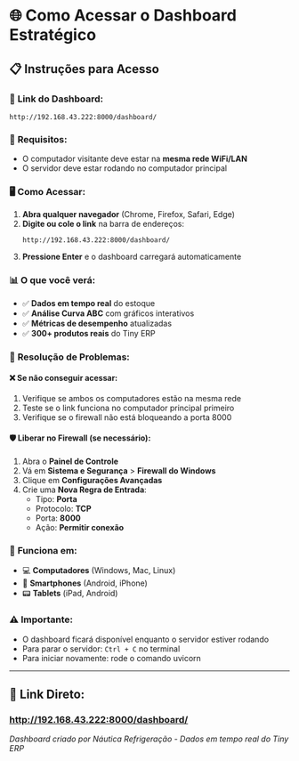 # 🌐 Como Acessar o Dashboard Estratégico

## 📋 Instruções para Acesso

### 🔗 **Link do Dashboard:**
```
http://192.168.43.222:8000/dashboard/
```

### 📍 **Requisitos:**
- O computador visitante deve estar na **mesma rede WiFi/LAN**
- O servidor deve estar rodando no computador principal

### 🖥️ **Como Acessar:**

1. **Abra qualquer navegador** (Chrome, Firefox, Safari, Edge)
2. **Digite ou cole o link** na barra de endereços:
   ```
   http://192.168.43.222:8000/dashboard/
   ```
3. **Pressione Enter** e o dashboard carregará automaticamente

### 📊 **O que você verá:**
- ✅ **Dados em tempo real** do estoque
- ✅ **Análise Curva ABC** com gráficos interativos
- ✅ **Métricas de desempenho** atualizadas
- ✅ **300+ produtos reais** do Tiny ERP

### 🔧 **Resolução de Problemas:**

#### ❌ **Se não conseguir acessar:**
1. Verifique se ambos os computadores estão na mesma rede
2. Teste se o link funciona no computador principal primeiro
3. Verifique se o firewall não está bloqueando a porta 8000

#### 🛡️ **Liberar no Firewall (se necessário):**
1. Abra o **Painel de Controle**
2. Vá em **Sistema e Segurança** > **Firewall do Windows**
3. Clique em **Configurações Avançadas**
4. Crie uma **Nova Regra de Entrada**:
   - Tipo: **Porta**
   - Protocolo: **TCP**
   - Porta: **8000**
   - Ação: **Permitir conexão**

### 📱 **Funciona em:**
- 💻 **Computadores** (Windows, Mac, Linux)
- 📱 **Smartphones** (Android, iPhone)
- 📟 **Tablets** (iPad, Android)

### ⚠️ **Importante:**
- O dashboard ficará disponível enquanto o servidor estiver rodando
- Para parar o servidor: `Ctrl + C` no terminal
- Para iniciar novamente: rode o comando uvicorn

---

## 🚀 **Link Direto:**
### http://192.168.43.222:8000/dashboard/

*Dashboard criado por Náutica Refrigeração - Dados em tempo real do Tiny ERP*